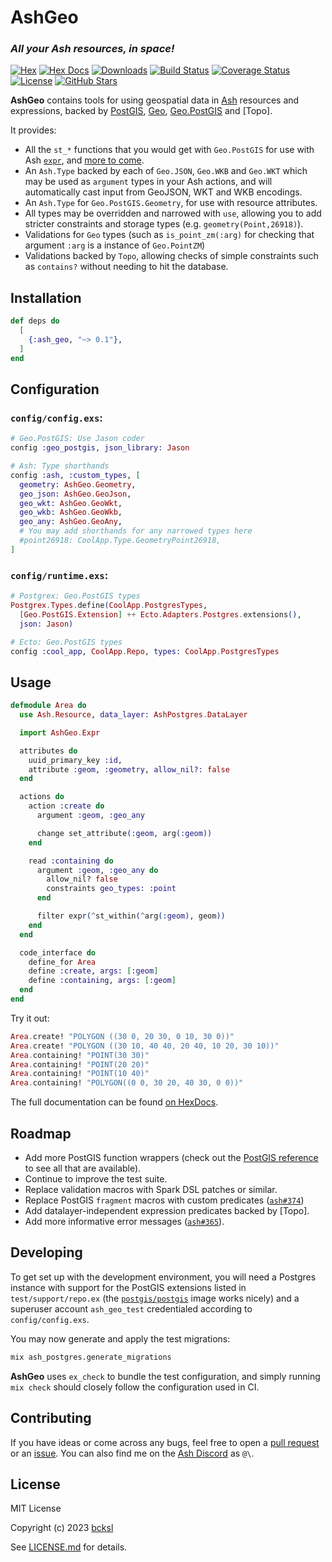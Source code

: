 # AshGeo
### *All your Ash resources, in space!*

[![Hex](http://img.shields.io/hexpm/v/ash_geo.svg?style=flat)](https://hex.pm/packages/ash_geo)
[![Hex Docs](https://img.shields.io/badge/hex-docs-purple.svg)](https://hexdocs.pm/ash_geo/)
[![Downloads](https://img.shields.io/hexpm/dt/ash_geo.svg)](https://hex.pm/packages/ash_geo)
[![Build Status](https://img.shields.io/github/actions/workflow/status/bcksl/ash_geo/ci.yml)](https://github.com/bcksl/ash_geo)
[![Coverage Status](https://coveralls.io/repos/github/bcksl/ash_geo/badge.svg?branch=main)](https://coveralls.io/github/bcksl/ash_geo?branch=main)
[![License](https://img.shields.io/github/license/bcksl/ash_geo?color=blue)](https://github.com/bcksl/git_opts/blob/main/LICENSE.md)
[![GitHub Stars](https://img.shields.io/github/stars/bcksl/ash_geo?color=ffd700&label=github&logo=github)](https://github.com/bcksl/ash_geo)

**AshGeo** contains tools for using geospatial data in [Ash] resources and
expressions, backed by [PostGIS], [Geo], [Geo.PostGIS] and [Topo].

It provides:

- All the `st_*` functions that you would get with `Geo.PostGIS` for use with
  Ash [`expr`][Ash expressions], and [more to come](#roadmap).
- An `Ash.Type` backed by each of `Geo.JSON`, `Geo.WKB` and `Geo.WKT` which may
  be used as `argument` types in your Ash actions, and will automatically cast
  input from GeoJSON, WKT and WKB encodings.
- An `Ash.Type` for `Geo.PostGIS.Geometry`, for use with resource attributes.
- All types may be overridden and narrowed with `use`, allowing you to add
  stricter constraints and storage types (e.g.  `geometry(Point,26918)`).
- Validations for `Geo` types (such as `is_point_zm(:arg)` for checking that
  argument `:arg` is a instance of `Geo.PointZM`)
- Validations backed by `Topo`, allowing checks of simple constraints such as
  `contains?` without needing to hit the database.

## Installation

```elixir
def deps do
  [
    {:ash_geo, "~> 0.1"},
  ]
end
```

## Configuration

### `config/config.exs`:

```elixir
# Geo.PostGIS: Use Jason coder
config :geo_postgis, json_library: Jason

# Ash: Type shorthands
config :ash, :custom_types, [
  geometry: AshGeo.Geometry,
  geo_json: AshGeo.GeoJson,
  geo_wkt: AshGeo.GeoWkt,
  geo_wkb: AshGeo.GeoWkb,
  geo_any: AshGeo.GeoAny,
  # You may add shorthands for any narrowed types here
  #point26918: CoolApp.Type.GeometryPoint26918,
]
```

### `config/runtime.exs`:

```elixir
# Postgrex: Geo.PostGIS types
Postgrex.Types.define(CoolApp.PostgresTypes,
  [Geo.PostGIS.Extension] ++ Ecto.Adapters.Postgres.extensions(),
  json: Jason)

# Ecto: Geo.PostGIS types
config :cool_app, CoolApp.Repo, types: CoolApp.PostgresTypes
```

## Usage

```elixir
defmodule Area do
  use Ash.Resource, data_layer: AshPostgres.DataLayer

  import AshGeo.Expr

  attributes do
    uuid_primary_key :id,
    attribute :geom, :geometry, allow_nil?: false
  end

  actions do
    action :create do
      argument :geom, :geo_any

      change set_attribute(:geom, arg(:geom))
    end

    read :containing do
      argument :geom, :geo_any do
        allow_nil? false
        constraints geo_types: :point
      end

      filter expr(^st_within(^arg(:geom), geom))
    end
  end

  code_interface do
    define_for Area
    define :create, args: [:geom]
    define :containing, args: [:geom]
  end
end
```

Try it out:

```elixir
Area.create! "POLYGON ((30 0, 20 30, 0 10, 30 0))"
Area.create! "POLYGON ((30 10, 40 40, 20 40, 10 20, 30 10))"
Area.containing! "POINT(30 30)"
Area.containing! "POINT(20 20)"
Area.containing! "POINT(10 40)"
Area.containing! "POLYGON((0 0, 30 20, 40 30, 0 0))"
```

The full documentation can be found [on HexDocs].

## Roadmap

- Add more PostGIS function wrappers (check out the [PostGIS reference] to see
  all that are available).
- Continue to improve the test suite.
- Replace validation macros with Spark DSL patches or similar.
- Replace PostGIS `fragment` macros with custom predicates
  ([`ash#374`](https://github.com/ash-project/ash/issues/374))
- Add datalayer-independent expression predicates backed by [Topo].
- Add more informative error messages
  ([`ash#365`](https://github.com/ash-project/ash/issues/365)).

## Developing

To get set up with the development environment, you will need a Postgres
instance with support for the PostGIS extensions listed in
`test/support/repo.ex` (the [`postgis/postgis`][postgis image] image works
nicely) and a superuser account `ash_geo_test` credentialed according to
`config/config.exs`.

You may now generate and apply the test migrations:

```sh
mix ash_postgres.generate_migrations
```

**AshGeo** uses `ex_check` to bundle the test configuration, and simply running
`mix check` should closely follow the configuration used in CI.

## Contributing

If you have ideas or come across any bugs, feel free to open a [pull request] or
an [issue]. You can also find me on the [Ash
Discord](https://discord.gg/D7FNG2q) as `@\`.

## License

MIT License

Copyright (c) 2023 [bcksl]

See [LICENSE.md] for details.

[bcksl]: https://github.com/bcksl
[LICENSE.md]: https://github.com/bcksl/ash_geo/blob/main/LICENSE.md
[pull request]: https://github.com/bcksl/ash_geo/pulls
[issue]: https://github.com/bcksl/ash_geo/issues
[on HexDocs]: https://hexdocs.pm/ash_geo
[PostGIS]: https://postgis.net/
[PostGIS reference]: https://postgis.net/docs/reference.html
[postgis image]: https://hub.docker.com/r/postgis/postgis
[Geo]: https://github.com/bryanjos/geo
[Geo.PostGIS]: https://github.com/bryanjos/geo_postgis
[Ash]: https://github.com/ash-project/ash
[Ash expressions]: https://hexdocs.pm/ash/expressions.html
